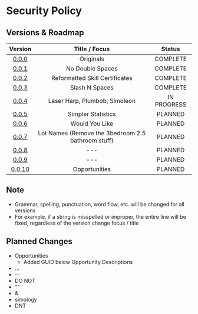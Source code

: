 # Security Policy

## Versions & Roadmap

|                            Version                            |                   Title / Focus                    |   Status    |
| :-----------------------------------------------------------: | :------------------------------------------------: | :---------: |
|  [0.0.0](https://github.com/VMPYRC/STBL/releases/tag/v0.0.0)  |                     Originals                      |  COMPLETE   |
|  [0.0.1](https://github.com/VMPYRC/STBL/releases/tag/v0.0.1)  |                  No Double Spaces                  |  COMPLETE   |
|  [0.0.2](https://github.com/VMPYRC/STBL/releases/tag/v0.0.2)  |           Reformatted Skill Certificates           |  COMPLETE   |
|  [0.0.3](https://github.com/VMPYRC/STBL/releases/tag/v0.0.3)  |                   Slash N Spaces                   |  COMPLETE   |
|  [0.0.4](https://github.com/VMPYRC/STBL/releases/tag/v0.0.4)  |           Laser Harp, Plumbob, Simoleon            | IN PROGRESS |
|  [0.0.5](https://github.com/VMPYRC/STBL/releases/tag/v0.0.5)  |                 Simpler Statistics                 |   PLANNED   |
|  [0.0.6](https://github.com/VMPYRC/STBL/releases/tag/v0.0.6)  |                   Would You Like                   |   PLANNED   |
|  [0.0.7](https://github.com/VMPYRC/STBL/releases/tag/v0.0.7)  | Lot Names (Remove the 3bedroom 2.5 bathroom stuff) |   PLANNED   |
|  [0.0.8](https://github.com/VMPYRC/STBL/releases/tag/v0.0.8)  |                        ---                         |   PLANNED   |
|  [0.0.9](https://github.com/VMPYRC/STBL/releases/tag/v0.0.9)  |                        ---                         |   PLANNED   |
| [0.0.10](https://github.com/VMPYRC/STBL/releases/tag/v0.0.10) |                   Opportunities                    |   PLANNED   |

## Note

+ Grammar, spelling, punctuation, word flow, etc. will be changed for all versions
+ For example, if a string is misspelled or improper, the entire line will be fixed, regardless of the version change focus / title

## Planned Changes

+ Opportunities
	+ Added GUID below Opportunity Descriptions
+ …
+ –-
+ DO NOT
+ “”
+ &
+ simology
+ DNT
